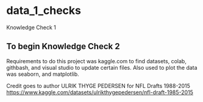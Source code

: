 # data_1_checks
Knowledge Check 1

## To begin Knowledge Check 2 

Requirements to do this project was kaggle.com to find datasets, colab, githbash, and visual studio to update certain files. Also used to plot the data was seaborn, and matplotlib.

Credit goes to author ULRIK THYGE PEDERSEN for NFL Drafts 1988-2015 
https://www.kaggle.com/datasets/ulrikthygepedersen/nfl-draft-1985-2015